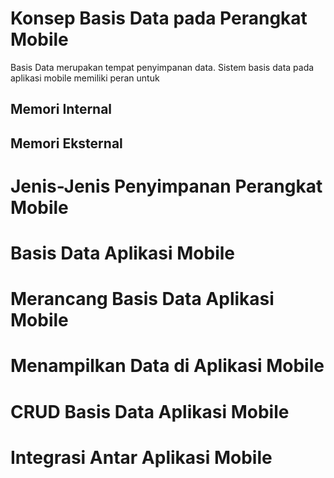 # Konsep Basis Data pada Perangkat Mobile
Basis Data merupakan tempat penyimpanan data. Sistem basis data pada aplikasi mobile memiliki peran untuk 

## Memori Internal
## Memori Eksternal

# Jenis-Jenis Penyimpanan Perangkat Mobile
# Basis Data Aplikasi Mobile
# Merancang Basis Data Aplikasi Mobile
# Menampilkan Data di Aplikasi Mobile
# CRUD Basis Data Aplikasi Mobile
# Integrasi Antar Aplikasi Mobile

